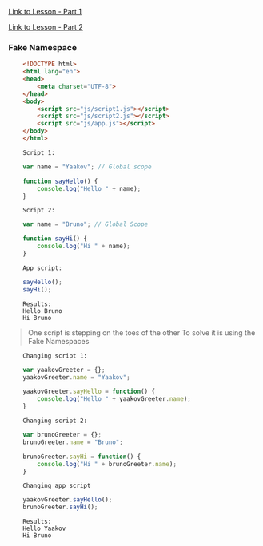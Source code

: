 
[Link to Lesson - Part 1](https://www.coursera.org/learn/html-css-javascript-for-web-developers/lecture/uz3nG/lecture-52-part-1-fake-namespaces)

[Link to Lesson - Part 2](https://www.coursera.org/learn/html-css-javascript-for-web-developers/lecture/DGFRL/lecture-52-part-2-immediately-invoked-function-expressions-iifes)


### Fake Namespace 

```html
    <!DOCTYPE html>
    <html lang="en">
    <head>
        <meta charset="UTF-8">
    </head>
    <body>
        <script src="js/script1.js"></script>
        <script src="js/script2.js"></script>
        <script src="js/app.js"></script>
    </body>
    </html>
```
        Script 1:
```js
    var name = "Yaakov"; // Global scope

    function sayHello() {
        console.log("Hello " + name);
    }

```
        Script 2:
```js
    var name = "Bruno"; // Global Scope

    function sayHi() {
        console.log("Hi " + name);
    }
```
        App script:
```js
    sayHello();
    sayHi();
```
        Results:
        Hello Bruno
        Hi Bruno

> One script is stepping on the toes of the other
> To solve it is using the Fake Namespaces

        Changing script 1:
```js
    var yaakovGreeter = {};
    yaakovGreeter.name = "Yaakov";

    yaakovGreeter.sayHello = function() {
        console.log("Hello " + yaakovGreeter.name);
    }
```
        Changing script 2:
```js
    var brunoGreeter = {};
    brunoGreeter.name = "Bruno";

    brunoGreeter.sayHi = function() {
        console.log("Hi " + brunoGreeter.name);
    }
```
        Changing app script

```js
    yaakovGreeter.sayHello();
    brunoGreeter.sayHi();
```
        Results:
        Hello Yaakov
        Hi Bruno
